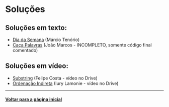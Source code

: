 # Soluções
## Soluções em texto:
- [Dia da Semana](./dia_da_semana.md) (Márcio Tenório)
- [Caça Palavras](./caca_palavras.md) (João Marcos - INCOMPLETO, somente código final comentado)

## Soluções em vídeo:
- [Substring](https://drive.google.com/file/d/1FUHOgMG9mKVUAUifReRxwhwQm0j6GxFo/view?usp=sharing) (Felipe Costa - vídeo no Drive)
- [Ordenação Indireta](https://drive.google.com/file/d/1qYxbOYYP37QAcpVcyT4Zqm8OS6nGrg8-/view?usp=sharing) (Iury Lamonie - vídeo no Drive)

---
#### [Voltar para a página inicial](https://github.com/bti-ufrn/monitoria-itp)

